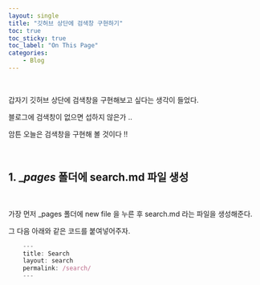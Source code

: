 ```yaml
---
layout: single
title: "깃허브 상단에 검색창 구현하기"
toc: true
toc_sticky: true
toc_label: "On This Page"
categories:
    - Blog
---
```


<br>

갑자기 깃허브 상단에 검색창을 구현해보고 싶다는 생각이 들었다.

블로그에 검색창이 없으면 섭하지 않은가 ..

암튼 오늘은 검색창을 구현해 볼 것이다 !!

<br>

## 1. __pages_ 폴더에 search.md 파일 생성

<br>

가장 먼저 _pages 폴더에 new file 을 누른 후 search.md 라는 파일을 생성해준다.

그 다음 아래와 같은 코드를 붙여넣어주자.
<br>

```js
    ---
    title: Search
    layout: search
    permalink: /search/
    ---
```